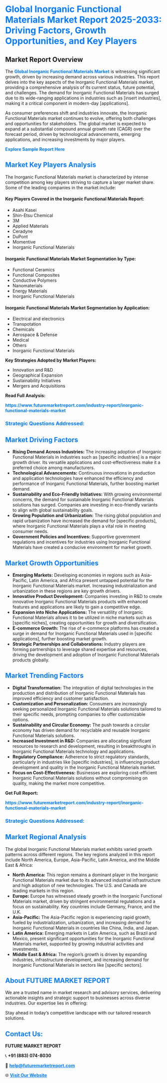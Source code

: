 <h1 style="color: #007BFF;">Global Inorganic Functional Materials Market Report 2025-2033: Driving Factors, Growth Opportunities, and Key Players</h1>

<section id="overview">
<h2>Market Report Overview</h2>
<p>The <a href="https://www.futuremarketreport.com/industry-report/inorganic-functional-materials-market" style="color: #007BFF; text-decoration: none;"><strong>Global Inorganic Functional Materials Market</strong></a> is witnessing significant growth, driven by increasing demand across various industries. This report delves into the key aspects of the Inorganic Functional Materials market, providing a comprehensive analysis of its current status, future potential, and challenges. The demand for Inorganic Functional Materials has surged due to its wide-ranging applications in industries such as [insert industries], making it a critical component in modern-day [applications].</p>
<p>As consumer preferences shift and industries innovate, the Inorganic Functional Materials market continues to evolve, offering both challenges and opportunities for stakeholders. The global market is expected to expand at a substantial compound annual growth rate (CAGR) over the forecast period, driven by technological advancements, emerging applications, and increasing investments by major players.</p>
</section>

<section id="overview">
<p><a href="https://www.futuremarketreport.com/request-sample/reportId=110407" style="color: #007BFF; text-decoration: none;"><strong>Explore Sample Report Here</strong></a></p>
</section>

<section id="key-players">
<h2 style="color: #007BFF;">Market Key Players Analysis</h2>
<p>The Inorganic Functional Materials market is characterized by intense competition among key players striving to capture a larger market share. Some of the leading companies in the market include:</p>
<h4>Key Players Covered in the Inorganic Functional Materials Report:</h4>
<ul><li>Asahi Kasei</li><li>Shin-Etsu Chemical</li><li>3M</li><li>Applied Materials</li><li>Ceradyne</li><li>DuPont</li><li>Momentive</li><li>Inorganic Functional Materials</li></ul>
<h4>Inorganic Functional Materials Market Segmentation by Type:</h4>
<ul><li>Functional Ceramics</li><li>Functional Composites</li><li>Conductive Polymers</li><li>Nanomaterials</li><li>Energy Materials</li><li>Inorganic Functional Materials</li></ul>

<h4>Inorganic Functional Materials Market Segmentation by Application:</h4>
<ul><li>Electrical and electronics</li><li>Transpotation</li><li>Chemicals</li><li>Aerospace &amp; Defense</li><li>Medical</li><li>Others</li><li>Inorganic Functional Materials</li></ul>
<p><strong>Key Strategies Adopted by Market Players:</strong></p>
<ul>
<li>Innovation and R&D</li>
<li>Geographical Expansion</li>
<li>Sustainability Initiatives</li>
<li>Mergers and Acquisitions</li>
</ul>
</section>

<section>
<p><strong>Read Full Analysis: </strong></p><a href="https://www.futuremarketreport.com/industry-report/inorganic-functional-materials-market" style="color: #007BFF; text-decoration: none;"><strong>https://www.futuremarketreport.com/industry-report/inorganic-functional-materials-market</strong></a>
<h3 style="color: #007BFF;">Strategic Questions Addressed:</h3>
</section>

<section id="driving-factors">
<h2 style="color: #007BFF;">Market Driving Factors</h2>
<ul>
<li><strong>Rising Demand Across Industries:</strong> The increasing adoption of Inorganic Functional Materials in industries such as [specific industries] is a major growth driver. Its versatile applications and cost-effectiveness make it a preferred choice among manufacturers.</li>
<li><strong>Technological Advancements:</strong> Continuous innovations in production and application technologies have enhanced the efficiency and performance of Inorganic Functional Materials, further boosting market demand.</li>
<li><strong>Sustainability and Eco-Friendly Initiatives:</strong> With growing environmental concerns, the demand for sustainable Inorganic Functional Materials solutions has surged. Companies are investing in eco-friendly variants to align with global sustainability goals.</li>
<li><strong>Growing Population and Urbanization:</strong> The rising global population and rapid urbanization have increased the demand for [specific products], where Inorganic Functional Materials plays a vital role in meeting consumer needs.</li>
<li><strong>Government Policies and Incentives:</strong> Supportive government regulations and incentives for industries using Inorganic Functional Materials have created a conducive environment for market growth.</li>
</ul>
</section>

<section id="growth-opportunities">
<h2 style="color: #007BFF;">Market Growth Opportunities</h2>
<ul>
<li><strong>Emerging Markets:</strong> Developing economies in regions such as Asia-Pacific, Latin America, and Africa present untapped potential for the Inorganic Functional Materials market. Increasing industrialization and urbanization in these regions are key growth drivers.</li>
<li><strong>Innovative Product Development:</strong> Companies investing in R&D to create innovative Inorganic Functional Materials products with enhanced features and applications are likely to gain a competitive edge.</li>
<li><strong>Expansion into Niche Applications:</strong> The versatility of Inorganic Functional Materials allows it to be utilized in niche markets such as [specific niches], creating opportunities for growth and diversification.</li>
<li><strong>E-commerce Growth:</strong> The rise of e-commerce platforms has created a surge in demand for Inorganic Functional Materials used in [specific applications], further boosting market growth.</li>
<li><strong>Strategic Partnerships and Collaborations:</strong> Industry players are forming partnerships to leverage shared expertise and resources, driving the development and adoption of Inorganic Functional Materials products globally.</li>
</ul>
</section>

<section id="trending-factors">
<h2 style="color: #007BFF;">Market Trending Factors</h2>
<ul>
<li><strong>Digital Transformation:</strong> The integration of digital technologies in the production and distribution of Inorganic Functional Materials has improved efficiency and customer satisfaction.</li>
<li><strong>Customization and Personalization:</strong> Consumers are increasingly seeking personalized Inorganic Functional Materials solutions tailored to their specific needs, prompting companies to offer customizable options.</li>
<li><strong>Sustainability and Circular Economy:</strong> The push towards a circular economy has driven demand for recyclable and reusable Inorganic Functional Materials solutions.</li>
<li><strong>Increased Investment in R&D:</strong> Companies are allocating significant resources to research and development, resulting in breakthroughs in Inorganic Functional Materials technology and applications.</li>
<li><strong>Regulatory Compliance:</strong> Adherence to strict regulatory standards, particularly in industries like [specific industries], is influencing product development and quality in the Inorganic Functional Materials market.</li>
<li><strong>Focus on Cost-Effectiveness:</strong> Businesses are exploring cost-efficient Inorganic Functional Materials solutions without compromising on quality, making the market more competitive.</li>
</ul>
</section>

<section>
<p><strong>Get Full Report: </strong></p><a href="https://www.futuremarketreport.com/industry-report/inorganic-functional-materials-market" style="color: #007BFF; text-decoration: none;"><strong>https://www.futuremarketreport.com/industry-report/inorganic-functional-materials-market</strong></a>
<h3 style="color: #007BFF;">Strategic Questions Addressed:</h3>
</section>


<section id="regional-analysis">
<h2 style="color: #007BFF;">Market Regional Analysis</h2>
<p>The global Inorganic Functional Materials market exhibits varied growth patterns across different regions. The key regions analyzed in this report include North America, Europe, Asia-Pacific, Latin America, and the Middle East & Africa:</p>
<ul>
<li><strong>North America:</strong> This region remains a dominant player in the Inorganic Functional Materials market due to its advanced industrial infrastructure and high adoption of new technologies. The U.S. and Canada are leading markets in this region.</li>
<li><strong>Europe:</strong> Europe has witnessed steady growth in the Inorganic Functional Materials market, driven by stringent environmental regulations and a focus on sustainability. Key countries include Germany, France, and the U.K.</li>
<li><strong>Asia-Pacific:</strong> The Asia-Pacific region is experiencing rapid growth, fueled by industrialization, urbanization, and increasing demand for Inorganic Functional Materials in countries like China, India, and Japan.</li>
<li><strong>Latin America:</strong> Emerging markets in Latin America, such as Brazil and Mexico, present significant opportunities for the Inorganic Functional Materials market, supported by growing industrial activities and investments.</li>
<li><strong>Middle East & Africa:</strong> The region’s growth is driven by expanding industries, infrastructure development, and increasing demand for Inorganic Functional Materials in sectors like [specific sectors].</li>
</ul>
</section>

<footer>
<h2 style="color: #007BFF;">About FUTURE MARKET REPORT</h2>
<p>We are a trusted name in market research and advisory services, delivering actionable insights and strategic support to businesses across diverse industries. Our expertise lies in offering:</p>

<p>Stay ahead in today’s competitive landscape with our tailored research solutions.</p>

<h2 style="color: #007BFF;">Contact Us:</h2>
<p><strong>FUTURE MARKET REPORT</strong></p>
<p>📞 <strong>+91 (883) 074-8030</strong></p>
<p>📧 <strong><a href="mailto:help@futuremarketreport.com" style="color: #007BFF;">help@futuremarketreport.com</a></strong></p>
<p>🌐 <strong><a href="https://www.futuremarketreport.com/" style="color: #007BFF;">Visit Our Website</a></strong></p>
</footer>